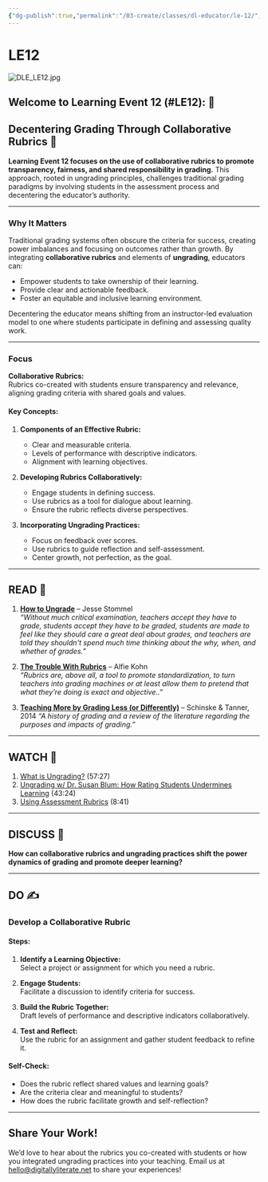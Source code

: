 ```yaml
---
{"dg-publish":true,"permalink":"/03-create/classes/dl-educator/le-12/","title":"Decentering Grading Through Collaborative Rubrics","tags":["education","grading","ungrading","rubrics","assessment","evaluation","ungrading"]}
---
```


# LE12

![DLE_LE12.jpg](/img/user/04%20META/%F0%9F%94%97%20Assets/DLE_LE12.jpg)

## Welcome to Learning Event 12 (#LE12): 🎯

## Decentering Grading Through Collaborative Rubrics 🌟

**Learning Event 12 focuses on the use of collaborative rubrics to promote transparency, fairness, and shared responsibility in grading.** This approach, rooted in ungrading principles, challenges traditional grading paradigms by involving students in the assessment process and decentering the educator’s authority.

---

### Why It Matters

Traditional grading systems often obscure the criteria for success, creating power imbalances and focusing on outcomes rather than growth. By integrating **collaborative rubrics** and elements of **ungrading**, educators can:

- Empower students to take ownership of their learning.
- Provide clear and actionable feedback.
- Foster an equitable and inclusive learning environment.

Decentering the educator means shifting from an instructor-led evaluation model to one where students participate in defining and assessing quality work.

---

### Focus

**Collaborative Rubrics:**  
Rubrics co-created with students ensure transparency and relevance, aligning grading criteria with shared goals and values.

#### Key Concepts:

1. **Components of an Effective Rubric:**
    
    - Clear and measurable criteria.
    - Levels of performance with descriptive indicators.
    - Alignment with learning objectives.
2. **Developing Rubrics Collaboratively:**
    
    - Engage students in defining success.
    - Use rubrics as a tool for dialogue about learning.
    - Ensure the rubric reflects diverse perspectives.
3. **Incorporating Ungrading Practices:**
    
    - Focus on feedback over scores.
    - Use rubrics to guide reflection and self-assessment.
    - Center growth, not perfection, as the goal.

---

## READ 📖

1. **[How to Ungrade](https://www.jessestommel.com/how-to-ungrade/)** – Jesse Stommel  
    _“Without much critical examination, teachers accept they have to grade, students accept they have to be graded, students are made to feel like they should care a great deal about grades, and teachers are told they shouldn't spend much time thinking about the why, when, and whether of grades.”_
    
2. **[The Trouble With Rubrics](https://www.alfiekohn.org/article/trouble-rubrics/)** – Alfie Kohn  
    _“Rubrics are, above all, a tool to promote standardization, to turn teachers into grading machines or at least allow them to pretend that what they’re doing is exact and objective..”_
    
3. **[Teaching More by Grading Less (or Differently)](https://pmc.ncbi.nlm.nih.gov/articles/PMC4041495/)** – Schinske & Tanner, 2014
    _“A history of grading and a review of the literature regarding the purposes and impacts of grading.”_
    

---

## WATCH 🎥

1. [What is Ungrading?](https://www.youtube.com/watch?v=O87Tr3Uoi1g) (57:27)
2. [Ungrading w/ Dr. Susan Blum: How Rating Students Undermines Learning](https://www.youtube.com/watch?v=3JJHHCiSgVs) (43:24)
3. [Using Assessment Rubrics](https://www.youtube.com/watch?v=MYuOjKXhMW4) (8:41)

---

## DISCUSS 💬

**How can collaborative rubrics and ungrading practices shift the power dynamics of grading and promote deeper learning?**

---

## DO ✍️

### Develop a Collaborative Rubric

#### Steps:

1. **Identify a Learning Objective:**  
    Select a project or assignment for which you need a rubric.
    
2. **Engage Students:**  
    Facilitate a discussion to identify criteria for success.
    
3. **Build the Rubric Together:**  
    Draft levels of performance and descriptive indicators collaboratively.
    
4. **Test and Reflect:**  
    Use the rubric for an assignment and gather student feedback to refine it.
    

#### Self-Check:

- Does the rubric reflect shared values and learning goals?
- Are the criteria clear and meaningful to students?
- How does the rubric facilitate growth and self-reflection?

---

## Share Your Work!

We’d love to hear about the rubrics you co-created with students or how you integrated ungrading practices into your teaching. Email us at hello@digitallyliterate.net to share your experiences!